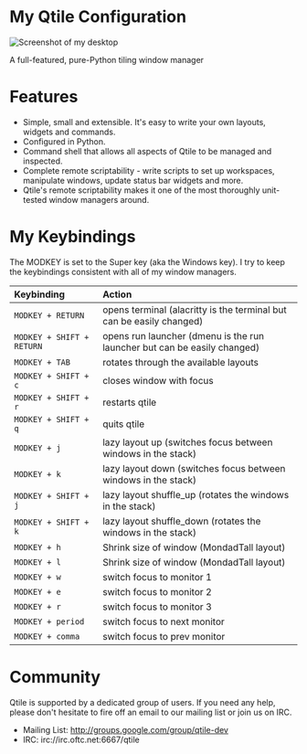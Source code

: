 # My Qtile Configuration

![Screenshot of my desktop](https://www.gitlab.com/dwt1/dotfiles/raw/master/.screenshots/dotfiles07.png)

A full-featured, pure-Python tiling window manager

# Features

* Simple, small and extensible. It's easy to write your own layouts,
  widgets and commands.
* Configured in Python.
* Command shell that allows all aspects of Qtile to be managed and
  inspected.
* Complete remote scriptability - write scripts to set up workspaces,
  manipulate windows, update status bar widgets and more.
* Qtile's remote scriptability makes it one of the most thoroughly
  unit-tested window managers around.

# My Keybindings

The MODKEY is set to the Super key (aka the Windows key).  I try to keep the
keybindings consistent with all of my window managers.

| Keybinding | Action |
| :--- | :--- |
| `MODKEY + RETURN` | opens terminal (alacritty is the terminal but can be easily changed) |
| `MODKEY + SHIFT + RETURN` | opens run launcher (dmenu is the run launcher but can be easily changed) |
| `MODKEY + TAB` | rotates through the available layouts |
| `MODKEY + SHIFT + c` | closes window with focus |
| `MODKEY + SHIFT + r` | restarts qtile |
| `MODKEY + SHIFT + q` | quits qtile |
| `MODKEY + j` | lazy layout up (switches focus between windows in the stack) |
| `MODKEY + k` | lazy layout down (switches focus between windows in the stack) |
| `MODKEY + SHIFT + j` | lazy layout shuffle_up (rotates the windows in the stack) |
| `MODKEY + SHIFT + k` | lazy layout shuffle_down (rotates the windows in the stack) |
| `MODKEY + h` | Shrink size of window (MondadTall layout) |
| `MODKEY + l` | Shrink size of window (MondadTall layout) |
| `MODKEY + w` | switch focus to monitor 1 |
| `MODKEY + e` | switch focus to monitor 2 |
| `MODKEY + r` | switch focus to monitor 3 |
| `MODKEY + period` | switch focus to next monitor |
| `MODKEY + comma` | switch focus to prev monitor |

# Community

Qtile is supported by a dedicated group of users. If you need any help, please
don't hesitate to fire off an email to our mailing list or join us on IRC.

* Mailing List: http://groups.google.com/group/qtile-dev
* IRC: irc://irc.oftc.net:6667/qtile

